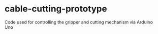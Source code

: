 # cable-cutting-prototype
Code used for controlling the gripper and cutting mechanism via Arduino Uno
